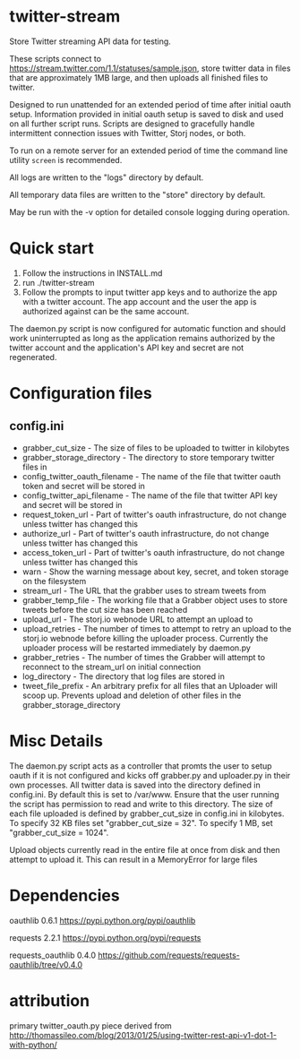twitter-stream
==============

Store Twitter streaming API data for testing.

These scripts connect to https://stream.twitter.com/1.1/statuses/sample.json, store twitter data in files that are approximately 1MB large, and then uploads all finished files to twitter.

Designed to run unattended for an extended period of time after initial oauth setup. Information provided in initial oauth setup is saved to disk and used on all further script runs. Scripts are designed to gracefully handle intermittent connection issues with Twitter, Storj nodes, or both.

To run on a remote server for an extended period of time the command line utility `screen` is recommended.

All logs are written to the "logs" directory by default.

All temporary data files are written to the "store" directory by default.

May be run with the -v option for detailed console logging during operation.

# Quick start
1. Follow the instructions in INSTALL.md
1. run ./twitter-stream
2. Follow the prompts to input twitter app keys and to authorize the app with a twitter account. 
   The app account and the user the app is authorized against can be the same account.

The daemon.py script is now configured for automatic function and should work uninterrupted as long as the application remains authorized by the twitter account and the application's API key and secret are not regenerated.

# Configuration files

## config.ini

* grabber_cut_size - The size of files to be uploaded to twitter in kilobytes
* grabber_storage_directory - The directory to store temporary twitter files in
* config_twitter_oauth_filename - The name of the file that twitter oauth token and secret will be stored in
* config_twitter_api_filename - The name of the file that twitter API key and secret will be stored in
* request_token_url - Part of twitter's oauth infrastructure, do not change unless twitter has changed this
* authorize_url - Part of twitter's oauth infrastructure, do not change unless twitter has changed this
* access_token_url - Part of twitter's oauth infrastructure, do not change unless twitter has changed this
* warn - Show the warning message about key, secret, and token storage on the filesystem
* stream_url - The URL that the grabber uses to stream tweets from
* grabber_temp_file - The working file that a Grabber object uses to store tweets before the cut size has been reached
* upload_url - The storj.io webnode URL to attempt an upload to
* upload_retries - The number of times to attempt to retry an upload to the storj.io webnode before killing the uploader process. Currently the uploader process will be restarted immediately by daemon.py
* grabber_retries - The number of times the Grabber will attempt to reconnect to the stream_url on initial connection
* log_directory - The directory that log files are stored in
* tweet_file_prefix - An arbitrary prefix for all files that an Uploader will scoop up. Prevents upload and deletion of other files in the grabber_storage_directory


# Misc Details
The daemon.py script acts as a controller that promts the user to setup oauth if it is not configured and kicks off grabber.py and uploader.py in their own processes. All twitter data is saved into the directory defined in config.ini. By default this is set to /var/www. Ensure that the user running the script has permission to read and write to this directory. The size of each file uploaded is defined by grabber_cut_size in config.ini in kilobytes. To specify 32 KB files set "grabber_cut_size = 32". To specify 1 MB, set "grabber_cut_size = 1024".

Upload objects currently read in the entire file at once from disk and then attempt to upload it. This can result in a MemoryError for large files

# Dependencies
oauthlib 0.6.1
https://pypi.python.org/pypi/oauthlib

requests 2.2.1
https://pypi.python.org/pypi/requests

requests_oauthlib 0.4.0
https://github.com/requests/requests-oauthlib/tree/v0.4.0

# attribution
primary twitter_oauth.py piece derived from
http://thomassileo.com/blog/2013/01/25/using-twitter-rest-api-v1-dot-1-with-python/